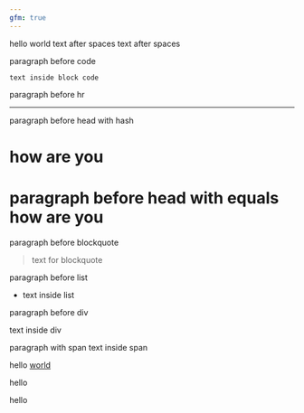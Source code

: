 ```yaml
---
gfm: true
---
```

hello world
    text after spaces
    text after spaces

paragraph before code
```
text inside block code
```

paragraph before hr
* * *

paragraph before head with hash
# how are you

paragraph before head with equals
how are you
===========

paragraph before blockquote
> text for blockquote

paragraph before list
* text inside list

paragraph before div
<div>text inside div</div>

paragraph with span
<span>text inside span</span>

hello [world][how]

[how]: /are/you

<div>hello</div>

<span>hello</span>
